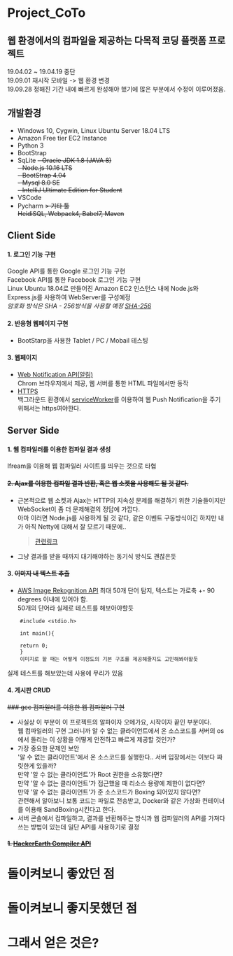 # Project_CoTo  
## 웹 환경에서의 컴파일을 제공하는 다목적 코딩 플랫폼 프로젝트
19.04.02 ~ 19.04.19 중단  
19.09.01 재시작 모바일 -> 웹 환경 변경  
19.09.28 정해진 기간 내에 빠르게 완성해야 했기에 많은 부분에서 수정이 이루어졌음.  
  
## 개발환경  
- Windows 10, Cygwin, Linux Ubuntu Server 18.04 LTS
- Amazon Free tier EC2 Instance  
- Python 3  
- BootStrap  
- SqLite
~~- Oracle JDK 1.8 (JAVA 8)~~    
~~- Node.js 10.16 LTS~~    
~~- BootStrap 4.04~~   
~~- Mysql 8.0 SE~~  
~~- IntelliJ Ultimate Edition for Student~~  
- VSCode
- Pycharm 
~~> 기타 툴   
HeidiSQL, Webpack4, Babel7, Maven~~  

## Client Side
#### 1. 로그인 기능 구현   
Google API를 통한 Google 로그인 기능 구현  
Facebook API를 통한 Facebook 로그인 기능 구현   
Linux Ubuntu 18.04로 만들어진 Amazon EC2 인스턴스 내에 Node.js와 Express.js를 사용하여 WebServer를 구성예정  
*_암호화 방식은 SHA - 256방식을 사용할 예정 [SHA-256](https://victorydntmd.tistory.com/144 )_*    


#### 2. 반응형 웹페이지 구현  
- BootStarp을 사용한 Tablet / PC / Mobail 테스팅 
  
#### 3. 웹페이지  
- [Web Notification API(알림)](https://untitledtblog.tistory.com/107)  
Chrom 브라우저에서 제공, 웹 서버를 통한 HTML 파일에서만 동작  
- [HTTPS](https://medium.com/@sejongdekang/node-js%EC%97%90%EC%84%9C-lets-encrypt-%EB%AC%B4%EB%A3%8C-ssl-%EC%A0%81%EC%9A%A9%ED%95%98%EA%B8%B0-fe337b87bfbb)  
백그라운드 환경에서 [serviceWorker](https://medium.com/@sejongdekang/node-js-fcm-%EC%9B%B9%EC%95%B1-%EC%84%9C%EB%B9%84%EC%8A%A4%EC%9B%8C%EC%BB%A4-%EC%9C%BC%EB%A1%9C-%ED%91%B8%EC%8B%9C-%EA%B5%AC%ED%98%84%ED%95%98%EA%B8%B0-43c49b761dba)를 이용하여 웹 Push Notification을 주기 위해서는 https여야한다.  

## Server Side  
#### 1. 웹 컴파일러를 이용한 컴파일 결과 생성  
Ifream을 이용해 웹 컴파일러 사이트를 띄우는 것으로 타협  

#### ~~2. Ajax를 이용한 컴파일 결과 반환, 혹은 웹 소켓을 사용해도 될 것 같다.~~  
   - 근본적으로 웹 소켓과 Ajax는 HTTP의 지속성 문제를 해결하기 위한 기술들이지만 WebSocket이 좀 더 문제해결의 정답에 가깝다.  
     아마 이러면 Node.js를 사용하게 될 것 같다, 같은 이벤트 구동방식이긴 하지만 내가 아직 Netty에 대해서 잘 모르기 때문에..
     > [관련링크](https://glqdlt.tistory.com/145)  
   - 그냥 결과를 받을 때까지 대기해야하는 동기식 방식도 괜찮은듯  
   
#### 3. ~~이미지 내 텍스트 추출~~  
   - [AWS Image Rekognition API](https://docs.aws.amazon.com/ko_kr/rekognition/latest/dg/text-detection.html) 최대 50개 단어 탐지, 텍스트는 가로축 +- 90 degrees 이내에 있어야 함.  
      50개의 단어라 실제로 테스트를 해보아야할듯  
```   
    #include <stdio.h>  
    
    int main(){  
    
    return 0;
    } 
    이미지로 할 때는 어떻게 이정도의 기본 구조를 제공해줄지도 고민해봐야할듯
```

실제 테스트를 해보았는데 사용에 무리가 있음  

#### 4. 게시판 CRUD  

~~### gcc 컴파일러를 이용한 웹 컴파일러 구현~~  
- 사실상 이 부분이 이 프로젝트의 알파이자 오메가요, 시작이자 끝인 부분이다.  
  웹 컴파일러의 구현 그러니까 알 수 없는 클라이언트에서 온 소스코드를 서버의 os에서 돌리는 이 상황을 어떻게 안전하고 빠르게 제공할 것인가?  
- 가장 중요한 문제인 보안  
  '알 수 없는 클라이언트'에서 온 소스코드를 실행한다.. 서버 입장에서는 이보다 짜릿한게 있을까?  
  만약 '알 수 없는 클라이언트'가 Root 권한을 소유했다면?  
  만약 '알 수 없는 클라이언트'가 접근했을 때 리소스 용량에 제한이 없다면?  
  만약 '알 수 없는 클라이언트'가 준 소스코드가 Boxing 되어있지 않다면?  
  관련해서 알아보니 보통 코드는 파일로 전송받고, Docker와 같은 가상화 컨테이너를 이용해 SandBoxing시킨다고 한다.  
- 서버 콘솔에서 컴파일하고, 결과를 반환해주는 방식과 웹 컴파일러의 API를 가져다 쓰는 방법이 있는데 일단 API를 사용하기로 결정  

#### ~~1. [HackerEarth Compiler API](https://www.hackerearth.com/docs/wiki/developers/v3/)~~  
  
  
  
  
  
  
  
  
  
  
# 돌이켜보니 좋았던 점  

# 돌이켜보니 좋지못했던 점  

# 그래서 얻은 것은?  
